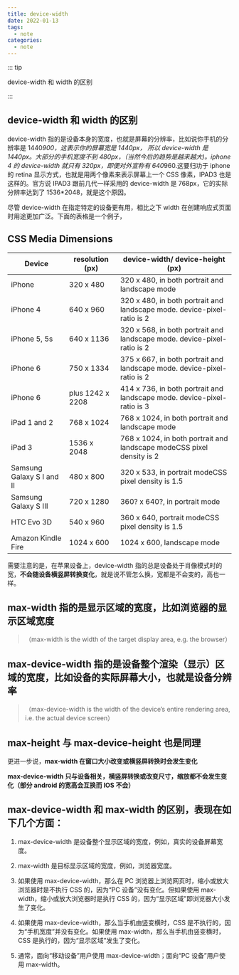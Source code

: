 ```yaml
---
title: device-width
date: 2022-01-13
tags:
  - note
categories:
  - note
---
```


::: tip

device-width 和 width 的区别

:::

<!-- more -->

## device-width 和 width 的区别

device-width 指的是设备本身的宽度，也就是屏幕的分辨率，比如说你手机的分辨率是 1440*900，这表示你的屏幕宽是 1440px， 所以 device-width 是 1440px。大部分的手机宽度不到 480px，（当然今后的趋势是越来越大)。iphone 4 的 device-width 就只有 320px，即便对外宣称有 640*960.这要归功于 iphone 的 retina 显示方式，也就是用两个像素来表示屏幕上一个 CSS 像素，IPAD3 也是这样的。官方说 IPAD3 跟前几代一样采用的 device-width 是 768px，它的实际分辨率达到了 1536\*2048，就是这个原因。

尽管 device-width 在指定特定的设备更有用，相比之下 width 在创建响应式页面时用途更加广泛。下面的表格是一个例子，

## CSS Media Dimensions

| Device                    | resolution (px)  | device-width/ device-height (px)                                        |
| ------------------------- | ---------------- | ----------------------------------------------------------------------- |
| iPhone                    | 320 x 480        | 320 x 480, in both portrait and landscape mode                          |
| iPhone 4                  | 640 x 960        | 320 x 480, in both portrait and landscape mode. device-pixel-ratio is 2 |
| iPhone 5, 5s              | 640 x 1136       | 320 x 568, in both portrait and landscape mode. device-pixel-ratio is 2 |
| iPhone 6                  | 750 x 1334       | 375 x 667, in both portrait and landscape mode. device-pixel-ratio is 2 |
| iPhone 6                  | plus 1242 x 2208 | 414 x 736, in both portrait and landscape mode. device-pixel-ratio is 3 |
| iPad 1 and 2              | 768 x 1024       | 768 x 1024, in both portrait and landscape mode                         |
| iPad 3                    | 1536 x 2048      | 768 x 1024, in both portrait and landscape modeCSS pixel density is 2   |
| Samsung Galaxy S I and II | 480 x 800        | 320 x 533, in portrait modeCSS pixel density is 1.5                     |
| Samsung Galaxy S III      | 720 x 1280       | 360? x 640?, in portrait mode                                           |
| HTC Evo 3D                | 540 x 960        | 360 x 640, portrait modeCSS pixel density is 1.5                        |
| Amazon Kindle Fire        | 1024 x 600       | 1024 x 600, landscape mode                                              |

需要注意的是，在苹果设备上，device-width 指的总是设备处于肖像模式时的宽，**不会随设备横竖屏转换变化**，就是说不管怎么换，宽都是不会变的，高也一样。

## max-width 指的是显示区域的宽度，比如浏览器的显示区域宽度

> （max-width is the width of the target display area, e.g. the browser）

## max-device-width 指的是设备整个渲染（显示）区域的宽度，比如设备的实际屏幕大小，也就是设备分辨率

> （max-device-width is the width of the device’s entire rendering area, i.e. the actual device screen）

## max-height 与 max-device-height 也是同理

更进一步说，**max-width 在窗口大小改变或横竖屏转换时会发生变化**

**max-device-width 只与设备相关，横竖屏转换或改变尺寸，缩放都不会发生变化（部分 android 的宽高会互换而 IOS 不会）**

## max-device-width 和 max-width 的区别，表现在如下几个方面：

1. max-device-width 是设备整个显示区域的宽度，例如，真实的设备屏幕宽度。

2. max-width 是目标显示区域的宽度，例如，浏览器宽度。

3. 如果使用 max-device-width，那么在 PC 浏览器上浏览网页时，缩小或放大浏览器时是不执行 CSS 的，因为“PC 设备”没有变化。但如果使用 max-width，缩小或放大浏览器时是执行 CSS 的，因为“显示区域”即浏览器大小发生了变化。

4. 如果使用 max-device-width，那么当手机由竖变横时，CSS 是不执行的，因为“手机宽度”并没有变化。如果使用 max-width，那么当手机由竖变横时，CSS 是执行的，因为“显示区域”发生了变化。

5. 通常，面向“移动设备”用户使用 max-device-width；面向“PC 设备”用户使用 max-width。
